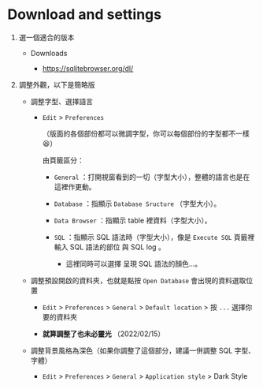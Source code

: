 # Download and settings


1. 選一個適合的版本

    * Downloads

        * https://sqlitebrowser.org/dl/


1. 調整外觀，以下是簡略版

   * 調整字型、選擇語言 

        * `Edit` > `Preferences` 

            （版面的各個部份都可以微調字型，你可以每個部份的字型都不一樣 😆）

            由頁籤區分：

            * `General` ：打開視窗看到的一切（字型大小），整體的語言也是在這裡作更動。

            * `Database` ：指顯示 `Database Sructure` （字型大小）。

            * `Data Browser` ：指顯示 table 裡資料（字型大小）。

            * `SQL` ：指顯示 SQL 語法時（字型大小），像是 `Execute SQL` 頁籤裡輸入 SQL 語法的部位 與 SQL log 。

              * 這裡同時可以選擇 呈現 SQL 語法的顏色...。


    * 調整預設開啟的資料夾，也就是點按 `Open Database` 會出現的資料選取位置

        * `Edit` > `Preferences` > `General` > `Default location` > 按 `...` 選擇你要的資料夾

        * **就算調整了也未必靈光** （2022/02/15）


    * 調整背景風格為深色（如果你調整了這個部分，建議一併調整 SQL 字型、字體）

        * `Edit` > `Preferences` > `General` > `Application style` > Dark Style

            
            

